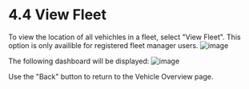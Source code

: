 # 4.4 View Fleet

To view the location of all vehichles in a fleet, select "View Fleet". This option is only availible for registered fleet manager users.
![image](https://user-images.githubusercontent.com/112486258/212982423-4b356c2d-abfc-4af3-9115-e70ef7481ebd.png)

The following dashboard will be displayed:
![image](https://user-images.githubusercontent.com/112486258/212982596-a89da8e0-4660-4158-915b-d82f37de5f21.png)

Use the "Back" button to return to the Vehicle Overview page.
